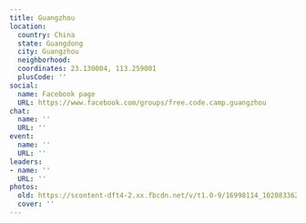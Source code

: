 ```yaml
---
title: Guangzhou
location:
  country: China
  state: Guangdong
  city: Guangzhou
  neighborhood: 
  coordinates: 23.130004, 113.259001
  plusCode: ''
social:
  name: Facebook page
  URL: https://www.facebook.com/groups/free.code.camp.guangzhou
chat:
  name: ''
  URL: ''
event:
  name: ''
  URL: ''
leaders:
- name: ''
  URL: ''
photos:
  old: https://scontent-dft4-2.xx.fbcdn.net/v/t1.0-9/16998114_10208336254951018_1916258760043445412_n.jpg?oh=466e1a67c81a85509ab776c620b8f29d&oe=59519D69
  cover: ''
---
```

